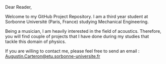 Dear Reader,

Welcome to my GitHub Project Repository. I am a third year student at Sorbonne Université (Paris, France) studying Mechanical Engineering.

Being a musician, I am heavily interested in the field of acoustics. Therefore, you will find couple of projects that I have done during my studies that tackle this domain of physics. 

If you are willing to contact me, please feel free to send an email : Augustin.Carteron@etu.sorbonne-universite.fr
